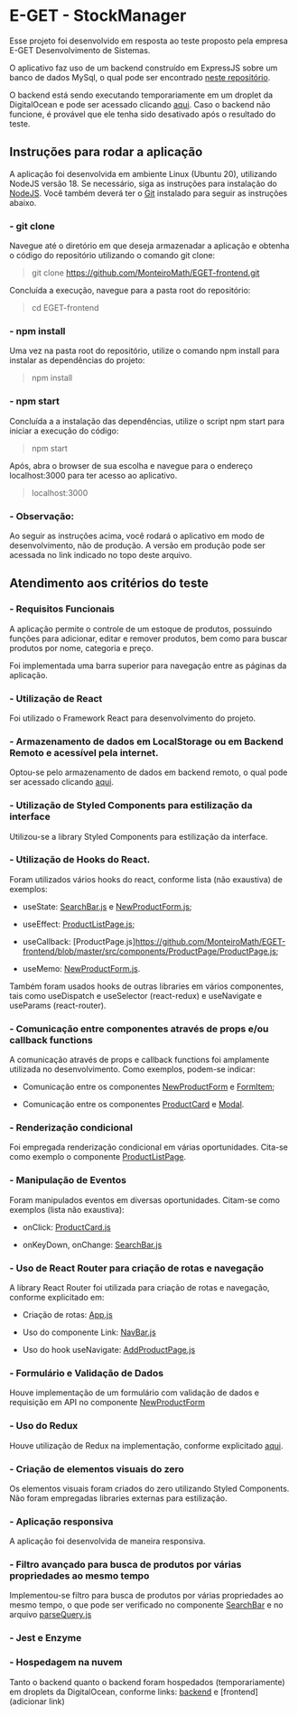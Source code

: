 # E-GET - StockManager

Esse projeto foi desenvolvido em resposta ao teste proposto pela empresa E-GET Desenvolvimento de Sistemas.

O aplicativo faz uso de um backend construído em ExpressJS sobre um banco de dados MySql, o qual pode ser encontrado [neste repositório](https://github.com/MonteiroMath/EGET-test-backend).

O backend está sendo executando temporariamente em um droplet da DigitalOcean e pode ser acessado clicando [aqui](http://159.89.178.109:8080). Caso o backend não funcione, é provável que ele tenha sido desativado após o resultado do teste.

## Instruções para rodar a aplicação

A aplicação foi desenvolvida em ambiente Linux (Ubuntu 20), utilizando NodeJS versão 18. Se necessário, siga as instruções para instalação do [NodeJS](https://nodejs.org/en/). Você também deverá ter o [Git](https://git-scm.com/book/en/v2/Getting-Started-Installing-Git) instalado para seguir as instruções abaixo.

### - git clone

Navegue até o diretório em que deseja armazenadar a aplicação e obtenha o código do repositório utilizando o comando git clone:

> git clone https://github.com/MonteiroMath/EGET-frontend.git

Concluída a execução, navegue para a pasta root do repositório:

> cd EGET-frontend

### - npm install

Uma vez na pasta root do repositório, utilize o comando npm install para instalar as dependências do projeto:

> npm install

### - npm start

Concluída a a instalação das dependências, utilize o script npm start para iniciar a execução do código:

> npm start

Após, abra o browser de sua escolha e navegue para o endereço localhost:3000 para ter acesso ao aplicativo.

> localhost:3000

### - Observação:

Ao seguir as instruções acima, você rodará o aplicativo em modo de desenvolvimento, não de produção. A versão em produção pode ser acessada no link indicado no topo deste arquivo.

## Atendimento aos critérios do teste

### - Requisitos Funcionais

A aplicação permite o controle de um estoque de produtos, possuindo funções para adicionar, editar e remover produtos, bem como para buscar produtos por nome, categoria e preço.

Foi implementada uma barra superior para navegação entre as páginas da aplicação.

### - Utilização de React

Foi utilizado o Framework React para desenvolvimento do projeto.

### - Armazenamento de dados em LocalStorage ou em Backend Remoto e acessível pela internet.

Optou-se pelo armazenamento de dados em backend remoto, o qual pode ser acessado clicando [aqui](http://159.89.178.109:8080).

### - Utilização de Styled Components para estilização da interface

Utilizou-se a library Styled Components para estilização da interface.

### - Utilização de Hooks do React.

Foram utilizados vários hooks do react, conforme lista (não exaustiva) de exemplos:

- useState: [SearchBar.js](https://github.com/MonteiroMath/EGET-frontend/blob/master/src/components/ProductListPage/SearchBar/SearchBar.js) e [NewProductForm.js](https://github.com/MonteiroMath/EGET-frontend/blob/master/src/components/AddProductPage/NewProductForm/NewProductForm.js);

- useEffect: [ProductListPage.js](https://github.com/MonteiroMath/EGET-frontend/blob/master/src/components/ProductListPage/ProductListPage.js);

- useCallback: [ProductPage.js]https://github.com/MonteiroMath/EGET-frontend/blob/master/src/components/ProductPage/ProductPage.js;

- useMemo: [NewProductForm.js](https://github.com/MonteiroMath/EGET-frontend/blob/master/src/components/AddProductPage/NewProductForm/NewProductForm.js).

Também foram usados hooks de outras libraries em vários componentes, tais como useDispatch e useSelector (react-redux) e useNavigate e useParams (react-router).

### - Comunicação entre componentes através de props e/ou callback functions

A comunicação através de props e callback functions foi amplamente utilizada no desenvolvimento. Como exemplos, podem-se indicar:

- Comunicação entre os componentes [NewProductForm](https://github.com/MonteiroMath/EGET-frontend/blob/master/src/components/AddProductPage/NewProductForm/NewProductForm.js) e [FormItem](https://github.com/MonteiroMath/EGET-frontend/blob/master/src/components/AddProductPage/NewProductForm/FormItem/FormItem.js);

- Comunicação entre os componentes [ProductCard](https://github.com/MonteiroMath/EGET-frontend/blob/master/src/components/ProductListPage/ProductList/ProductCard/ProductCard.js) e [Modal](https://github.com/MonteiroMath/EGET-frontend/blob/master/src/components/Shared/Modal/Modal.js).

### - Renderização condicional

Foi empregada renderização condicional em várias oportunidades. Cita-se como exemplo o componente [ProductListPage](https://github.com/MonteiroMath/EGET-frontend/blob/master/src/components/ProductListPage/ProductListPage.js).

### -  Manipulação de Eventos

Foram manipulados eventos em diversas oportunidades. Citam-se como exemplos (lista não exaustiva):

- onClick: [ProductCard.js](https://github.com/MonteiroMath/EGET-frontend/blob/master/src/components/ProductListPage/ProductList/ProductCard/ProductCard.js)

- onKeyDown, onChange: [SearchBar.js](https://github.com/MonteiroMath/EGET-frontend/blob/master/src/components/ProductListPage/SearchBar/SearchBar.js)

### - Uso de React Router para criação de rotas e navegação

A library React Router foi utilizada para criação de rotas e navegação, conforme explicitado em:

- Criação de rotas: [App.js](https://github.com/MonteiroMath/EGET-frontend/blob/master/src/App.js)

- Uso do componente Link: [NavBar.js](https://github.com/MonteiroMath/EGET-frontend/blob/master/src/components/Shared/Navbar/Navbar.js)

- Uso do hook useNavigate: [AddProductPage.js](https://github.com/MonteiroMath/EGET-frontend/blob/master/src/components/AddProductPage/AddProductPage.js)

### - Formulário e Validação de Dados

Houve implementação de um formulário com validação de dados e requisição em API no componente [NewProductForm](https://github.com/MonteiroMath/EGET-frontend/blob/master/src/components/AddProductPage/NewProductForm/NewProductForm.js)

### - Uso do Redux

Houve utilização de Redux na implementação, conforme explicitado [aqui](https://github.com/MonteiroMath/EGET-frontend/tree/master/src/store).

### - Criação de elementos visuais do zero

Os elementos visuais foram criados do zero utilizando Styled Components. Não foram empregadas libraries externas para estilização.

### - Aplicação responsiva

A aplicação foi desenvolvida de maneira responsiva.

### - Filtro avançado para busca de produtos por várias propriedades ao mesmo tempo

Implementou-se filtro para busca de produtos por várias propriedades ao mesmo tempo, o que pode ser verificado no componente [SearchBar](https://github.com/MonteiroMath/EGET-frontend/blob/master/src/components/ProductListPage/SearchBar/SearchBar.js) e no arquivo [parseQuery.js](https://github.com/MonteiroMath/EGET-frontend/blob/master/src/components/ProductListPage/SearchBar/utils/parseQuery.js)

### - Jest e Enzyme

### - Hospedagem na nuvem

Tanto o backend quanto o backend foram hospedados (temporariamente) em droplets da DigitalOcean, conforme links: [backend](http://159.89.178.109:8080) e [frontend](adicionar link)
